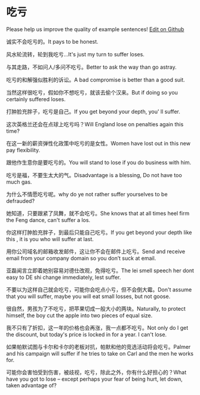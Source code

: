 # 吃亏

Please help us improve the quality of example sentences! [Edit on Github](https://github.com/jiyushe/jiyu-example-sentence-source/blob/main/chinese/chikui.md)

<p><span class="chinese">诚实不会吃亏的。</span><span class="english">It pays to be honest.</span></p>

<p><span class="chinese">风水轮流转，轮到我吃亏…</span><span class="english">It's just my turn to suffer loses.</span></p>

<p><span class="chinese">与其走路，不如问人/多问不吃亏。</span><span class="english">Better to ask the way than go astray.</span></p>

<p><span class="chinese">吃亏的和解强似胜利的诉讼。</span><span class="english">A bad compromise is better than a good suit.</span></p>

<p><span class="chinese">当然这样很吃亏，假如你不想吃亏，就该去偷个汉来。</span><span class="english">But if doing so you certainly suffered loses.</span></p>

<p><span class="chinese">打肿脸充胖子，吃亏是自己。</span><span class="english">If you get beyond your depth, you' ll suffer.</span></p>

<p><span class="chinese">这次英格兰还会在点球上吃亏吗？</span><span class="english">Will England lose on penalties again this time?</span></p>

<p><span class="chinese">在这一新的薪资弹性化政策中吃亏的是女性。</span><span class="english">Women have lost out in this new pay flexibility.</span></p>

<p><span class="chinese">跟他作生意你是要吃亏的。</span><span class="english">You will stand to lose if you do business with him.</span></p>

<p><span class="chinese">吃亏是福，不要生太大的气。</span><span class="english">Disadvantage is a blessing, Do not have too much gas.</span></p>

<p><span class="chinese">为什么不情愿吃亏呢。</span><span class="english">why do ye not rather suffer yourselves to be defrauded?</span></p>

<p><span class="chinese">她知道，只要跟紧了凤舞，就不会吃亏。</span><span class="english">She knows that at all times heel firm the Feng dance, can't suffer a los.</span></p>

<p><span class="chinese">你这样打肿脸充胖子，到最后只能自己吃亏。</span><span class="english">If you get beyond your depth like this , it is you who will suffer at last.</span></p>

<p><span class="chinese">用你公司域名的邮箱收发邮件，这让你不会在邮件上吃亏。</span><span class="english">Send and receive email from your company domain so you don’t suck at email.</span></p>

<p><span class="chinese">亚磊闻言立即着她别容易对德仕改观，免得吃亏。</span><span class="english">The lei smell speech her dont easy to DE shi change immediately, lest suffer.</span></p>

<p><span class="chinese">不要以为这样自己就会吃亏，可能你会吃点小亏，但不会倒大霉。</span><span class="english">Don't assume that you will suffer, maybe you will eat small losses, but not goose.</span></p>

<p><span class="chinese">很自然，男孩为了不吃亏，把苹果切成一般大小的两块。</span><span class="english">Naturally, to protect himself, the boy cut the apple into two pieces of equal size.</span></p>

<p><span class="chinese">我不只有了折扣，这一年的价格也会再涨，我一点都不吃亏。</span><span class="english">Not only do I get the discount, but today's price is locked in for a year. I can't lose.</span></p>

<p><span class="chinese">如果帕默试图与卡尔和卡尔的老板对抗，帕默和他的竞选活动将会吃亏。</span><span class="english">Palmer and his campaign will suffer if he tries to take on Carl and the men he works for.</span></p>

<p><span class="chinese">可能你会害怕受到伤害，被歧视，吃亏，除此之外，你有什么好担心的？</span><span class="english">What have you got to lose – except perhaps your fear of being hurt, let down, taken advantage of?</span></p>


